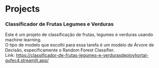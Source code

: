 # Projects
### Classificador de Frutas Legumes e Verduras<br />
Este é um projeto de classificação de frutas, legumes e verduras usando machine learning.<br />
O tipo de modelo que escolhi para essa tarefa é um modelo de Árvore de Decisão, especificamente o Random Forest Classifier.<br />
Link: https://classificador-de-frutas-legumes-e-verdurasdeployhortal-gufec4.streamlit.app/

